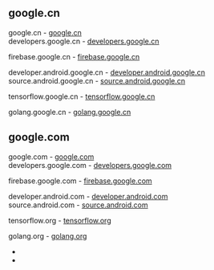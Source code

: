 ## google.cn

google.cn - [google.cn](http://www.google.cn/)  
developers.google.cn - [developers.google.cn](https://developers.google.cn/)  

firebase.google.cn - [firebase.google.cn](https://firebase.google.cn/)  

developer.android.google.cn - [developer.android.google.cn](https://developer.android.google.cn/)  
source.android.google.cn - [source.android.google.cn](https://source.android.google.cn/) 

tensorflow.google.cn - [tensorflow.google.cn](https://tensorflow.google.cn/)  

golang.google.cn - [golang.google.cn](https://golang.google.cn/) 

## google.com

google.com - [google.com](https://www.google.com/)  
developers.google.com - [developers.google.com](https://developers.google.com/)  

firebase.google.com - [firebase.google.com](https://firebase.google.com/)  

developer.android.com - [developer.android.com](https://developer.android.com/)  
source.android.com - [source.android.com](https://source.android.com/)  

tensorflow.org - [tensorflow.org](https://www.tensorflow.org/)  

golang.org - [golang.org](https://golang.org/)  



 - []()  
 - []()  